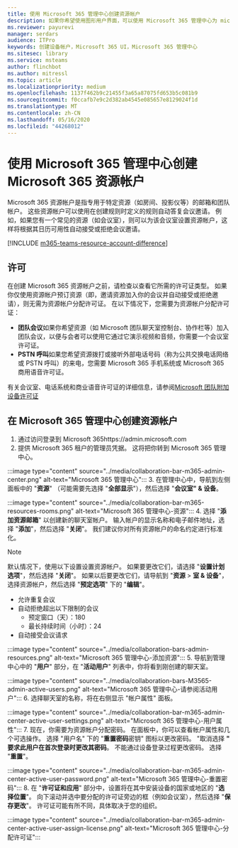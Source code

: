 ```yaml
---
title: 使用 Microsoft 365 管理中心创建资源帐户
description: 如果你希望使用图形用户界面，可以使用 Microsoft 365 管理中心为 microsoft 团队聊天室和协作栏创建资源帐户。
ms.reviewer: payurevi
manager: serdars
audience: ITPro
keywords: 创建设备帐户，Microsoft 365 UI，Microsoft 365 管理中心
ms.sitesec: library
ms.service: msteams
author: flinchbot
ms.author: mitressl
ms.topic: article
ms.localizationpriority: medium
ms.openlocfilehash: 1137f462b9c21455f3a65a87075fd653b5c081b9
ms.sourcegitcommit: f0ccafb7e9c2d382ab4545e085657e8129024f1d
ms.translationtype: MT
ms.contentlocale: zh-CN
ms.lasthandoff: 05/16/2020
ms.locfileid: "44268012"
---
```

# <a name="create-a-microsoft-365-resource-account-using-the-microsoft-365-admin-center"></a>使用 Microsoft 365 管理中心创建 Microsoft 365 资源帐户

Microsoft 365 资源帐户是指专用于特定资源（如房间、投影仪等）的邮箱和团队帐户。 这些资源帐户可以使用在创建规则时定义的规则自动答复会议邀请。 例如，如果您有一个常见的资源（如会议室），则可以为该会议室设置资源帐户，这样将根据其日历可用性自动接受或拒绝会议邀请。

<!-- The steps in this article show you how to set up a resource account using the Microsoft 365 admin center. If you'd rather use PowerShell to create resource accounts, [Create a resource account using the PowerShell](resource-account-ps.md). -->

[!INCLUDE [m365-teams-resource-account-difference](../includes/m365-teams-resource-account-difference.md)]

## <a name="licensing"></a>许可

在创建 Microsoft 365 资源帐户之前，请检查以查看它所需的许可证类型。 如果你仅使用资源帐户预订资源（即，邀请资源加入你的会议并自动接受或拒绝邀请），则无需为资源帐户分配许可证。 在以下情况下，您需要为资源帐户分配许可证：

- **团队会议**如果你希望资源（如 Microsoft 团队聊天室控制台、协作栏等）加入团队会议，以便与会者可以使用它通过它演示视频和音频，你需要一个会议室许可证。 
- **PSTN 呼叫**如果您希望资源拨打或接听外部电话号码（称为公共交换电话网络或 PSTN 呼叫）的来电，您需要 Microsoft 365 手机系统或 Microsoft 365 商用语音许可证。

有关会议室、电话系统和商业语音许可证的详细信息，请参阅[Microsoft 团队附加设备许可证](../teams-add-on-licensing/microsoft-teams-add-on-licensing.md)

## <a name="create-a-resource-account-in-the-microsoft-365-admin-center"></a><a href="" id="create-device-acct-m365-admin-ctr"></a>在 Microsoft 365 管理中心创建资源帐户

1. 通过访问登录到 Microsoft 365https://admin.microsoft.com
2. 提供 Microsoft 365 租户的管理员凭据。 这将把你转到 Microsoft 365 管理中心。

:::image type="content" source="../media/collaboration-bar-m365-admin-center.png" alt-text="Microsoft 365 管理中心":::
3. 在管理中心中，导航到左侧面板中的 "**资源**" （可能需要先选择 "**全部显示**"），然后选择 "**会议室" & 设备**。

:::image type="content" source="../media/collaboration-bar-m365-resources-rooms.png" alt-text="Microsoft 365 管理中心-资源":::
4. 选择 "**添加资源邮箱**" 以创建新的聊天室帐户。 输入帐户的显示名称和电子邮件地址，选择 "**添加**"，然后选择 "**关闭**"。 我们建议你对所有资源帐户的命名约定进行标准化。

> [!NOTE]
> 默认情况下，使用以下设置设置资源帐户。 如果要更改它们，请选择 "**设置计划选项**"，然后选择 "**关闭**"。 如果以后要更改它们，请导航到 "**资源**  >  **室 & 设备**"，选择资源帐户，然后选择 "**预定选项**" 下的 "**编辑**"。
>
> - 允许重复会议
> - 自动拒绝超出以下限制的会议
>   - 预定窗口（天）：180
>   - 最长持续时间（小时）：24
> - 自动接受会议请求

:::image type="content" source="../media/collaboration-bars-admin-resources.png" alt-text="Microsoft 365 管理中心-添加资源":::
5. 导航到管理中心中的 "**用户**" 部分，在 "**活动用户**" 列表中，你将看到刚创建的聊天室。

:::image type="content" source="../media/collaboration-bars-M3565-admin-active-users.png" alt-text="Microsoft 365 管理中心-请参阅活动用户":::
6. 选择聊天室的名称，将在右侧显示 "帐户属性" 面板。

:::image type="content" source="../media/collaboration-bar-m365-admin-center-active-user-settings.png" alt-text="Microsoft 365 管理中心-用户属性":::
7. 现在，你需要为资源帐户分配密码。 在面板中，你可以查看帐户属性和几个可选操作。 选择 "用户名" 下的 "**重置密码**密钥" 图标以更改密码。 "取消选择 **" 要求此用户在首次登录时更改其密码**。 不能通过设备登录过程更改密码。 选择 "**重置**"。

:::image type="content" source="../media/collaboration-bar-m365-admin-center-active-user-password.png" alt-text="Microsoft 365 管理中心-重置密码":::
8. 在 "**许可证和应用**" 部分中，设置将在其中安装设备的国家或地区的 "**选择位置**"。 向下滚动并选中要分配的许可证旁边的框（例如会议室），然后选择 "**保存更改**"。 许可证可能有所不同，具体取决于您的组织。

:::image type="content" source="../media/collaboration-bar-m365-admin-center-active-user-assign-license.png" alt-text="Microsoft 365 管理中心-分配许可证":::
